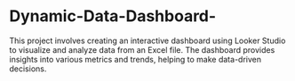 # Dynamic-Data-Dashboard-
This project involves creating an interactive dashboard using Looker Studio to visualize and analyze data from an Excel file. The dashboard provides insights into various metrics and trends, helping to make data-driven decisions.
